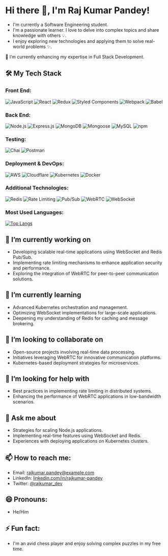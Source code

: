 # Hi there 👋, I'm Raj Kumar Pandey!

- I'm currently a Software Engineering student.
- I'm a passionate learner. I love to delve into complex topics and share knowledge with others 💡.
- I enjoy exploring new technologies and applying them to solve real-world problems ✨.

🌱 I’m currently enhancing my expertise in Full Stack Development.

## 🛠 My Tech Stack

### **Front End:**
![JavaScript](https://img.shields.io/badge/JavaScript-%23323330.svg?style=flat-square&logo=javascript&logoColor=%23F7DF1E)
![React](https://img.shields.io/badge/React-%2320232a.svg?style=flat-square&logo=react&logoColor=%2361DAFB)
![Redux](https://img.shields.io/badge/Redux-%23593d88.svg?style=flat-square&logo=redux&logoColor=white)
![Styled Components](https://img.shields.io/badge/Styled--Components-%23DB7093.svg?style=flat-square&logo=styled-components&logoColor=white)
![Webpack](https://img.shields.io/badge/Webpack-%238DD6F9.svg?style=flat-square&logo=webpack&logoColor=black)
![Babel](https://img.shields.io/badge/Babel-%23F9DC3E.svg?style=flat-square&logo=babel&logoColor=black)

### **Back End:**
![Node.js](https://img.shields.io/badge/Node.js-%2343853D.svg?style=flat-square&logo=node.js&logoColor=white)
![Express.js](https://img.shields.io/badge/Express.js-%23404d59.svg?style=flat-square&logo=express&logoColor=%2361DAFB)
![MongoDB](https://img.shields.io/badge/MongoDB-%234ea94b.svg?style=flat-square&logo=mongodb&logoColor=white)
![Mongoose](https://img.shields.io/badge/Mongoose-%23880000.svg?style=flat-square&logo=mongoose&logoColor=white)
![MySQL](https://img.shields.io/badge/MySQL-%2300f.svg?style=flat-square&logo=mysql&logoColor=white)
![npm](https://img.shields.io/badge/npm-%23CB3837.svg?style=flat-square&logo=npm&logoColor=white)

### **Testing:**
![Chai](https://img.shields.io/badge/Chai-%23A30701.svg?style=flat-square&logo=chai&logoColor=white)
![Postman](https://img.shields.io/badge/Postman-%23FF6C37.svg?style=flat-square&logo=postman&logoColor=white)

### **Deployment & DevOps:**
![AWS](https://img.shields.io/badge/Amazon%20AWS-%23FF9900.svg?style=flat-square&logo=amazon-aws&logoColor=white)
![Cloudflare](https://img.shields.io/badge/Cloudflare-%23F38020.svg?style=flat-square&logo=cloudflare&logoColor=white)
![Kubernetes](https://img.shields.io/badge/Kubernetes-%23326ce5.svg?style=flat-square&logo=kubernetes&logoColor=white)
![Docker](https://img.shields.io/badge/Docker-%232496ED.svg?style=flat-square&logo=docker&logoColor=white)

### **Additional Technologies:**
![Redis](https://img.shields.io/badge/Redis-%23DC382D.svg?style=flat-square&logo=redis&logoColor=white)
![Rate Limiting](https://img.shields.io/badge/Rate%20Limiting-%2300A98F.svg?style=flat-square&logo=none&logoColor=white)
![Pub/Sub](https://img.shields.io/badge/Pub/Sub-%23D00000.svg?style=flat-square&logo=none&logoColor=white)
![WebRTC](https://img.shields.io/badge/WebRTC-%2345A1FF.svg?style=flat-square&logo=webrtc&logoColor=white)
![WebSocket](https://img.shields.io/badge/WebSocket-%2300B4D8.svg?style=flat-square&logo=websocket&logoColor=white)

### **Most Used Languages:**
[![Top Langs](https://github-readme-stats.vercel.app/api/top-langs/?username=Rajkumar-001&layout=donut-vertical)](https://github.com/Rajkumar-001/github-readme-stats)

## 🔭 I’m currently working on
- Developing scalable real-time applications using WebSocket and Redis Pub/Sub.
- Implementing rate limiting mechanisms to enhance application security and performance.
- Exploring the integration of WebRTC for peer-to-peer communication solutions.

## 🌱 I’m currently learning
- Advanced Kubernetes orchestration and management.
- Optimizing WebSocket implementations for large-scale applications.
- Deepening my understanding of Redis for caching and message brokering.

## 👯 I’m looking to collaborate on
- Open-source projects involving real-time data processing.
- Initiatives leveraging WebRTC for innovative communication platforms.
- Kubernetes-based deployment strategies for microservices.

## 🤔 I’m looking for help with
- Best practices in implementing rate limiting in distributed systems.
- Enhancing the performance of WebRTC applications in low-bandwidth scenarios.

## 💬 Ask me about
- Strategies for scaling Node.js applications.
- Implementing real-time features using WebSocket and Redis.
- Experiences with deploying applications on Kubernetes clusters.

## 📫 How to reach me:
- Email: [rajkumar.pandey@example.com](mailto:rajkumar.pandey@example.com)
- LinkedIn: [linkedin.com/in/rajkumar-pandey](https://www.linkedin.com/in/rajkumar-pandey)
- Twitter: [@rajkumar_dev](https://twitter.com/rajkumar_dev)

## 😄 Pronouns:
- He/Him

## ⚡ Fun fact:
- I'm an avid chess player and enjoy solving complex puzzles in my free time.
